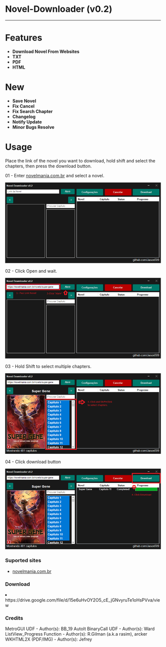 # Novel-Downloader (v0.2)
<hr>
<h1>Features</h1>
<ul>
<strong><li>Download Novel From Websites</li></strong>
<strong><li>TXT</li></strong>
<strong><li>PDF</li></strong>
<strong><li>HTML</li></strong>
</ul>
<h1>New</h1>
<ul>
<strong><li>Save Novel</li></strong>
<strong><li>Fix Cancel</li></strong>
<strong><li>Fix Search Chapter</li></strong>
<strong><li>Changelog</li></strong>
<strong><li>Notify Update</li></strong>
<strong><li>Minor Bugs Resolve</li></strong>
</ul>
<h1>Usage</h1>
<p>Place the link of the novel you want to download, hold shift and select the chapters, then press the download button.</p>
<p>01 - Enter <a href= "https://novelmania.com.br/">novelmania.com.br</a> and select a novel.</p>
<img src="example/01.png" alt="">
<p>02 - Click Open and wait.</p>
<img src="example/02.png" alt="">
<p>03 - Hold Shift to select multiple chapters.</p>
<img src="example/03.png" alt="">
<p>04 - Click download button</p>
<img src="example/04.png" alt="">

<h3>Suported sites</h3>
<ul>
<li><a href= "https://novelmania.com.br/">novelmania.com.br</a></li>
</ul>
<h3>Download</h3>
<li>https://drive.google.com/file/d/15e6uHvOY2O5_cE_jGNvyruTe1oHsPVva/view</li>

<h3>Credits</h3>
MetroGUI UDF - Author(s): BB_19
AutoIt BinaryCall UDF - Author(s): Ward
ListView_Progress Function - Author(s): R.Gilman (a.k.a rasim), arcker
WKHTML2X (PDF/IMG) - Author(s): Jefrey

